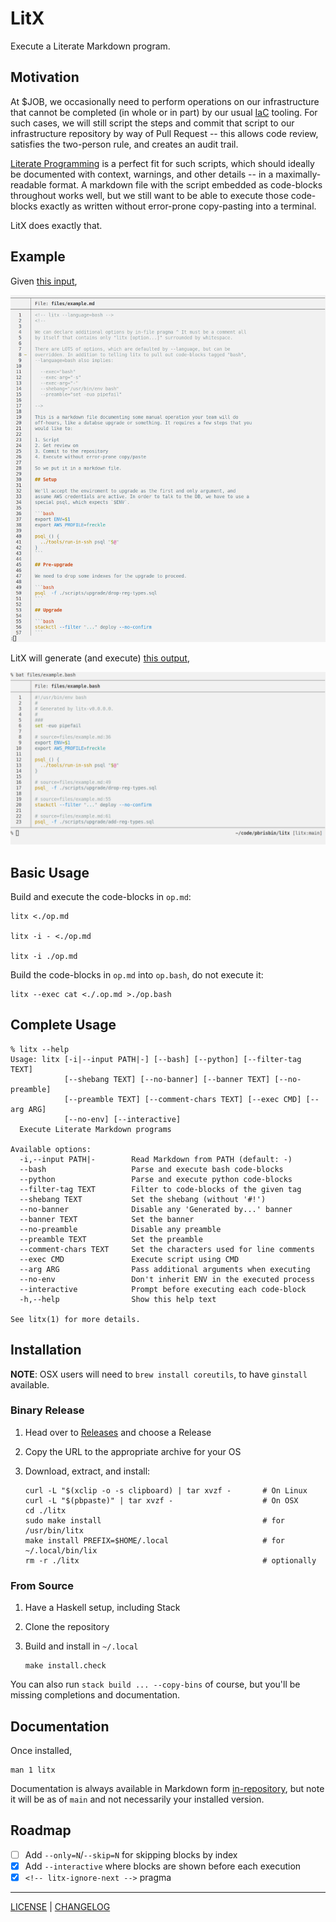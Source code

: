 # LitX

Execute a Literate Markdown program.

## Motivation

At $JOB, we occasionally need to perform operations on our infrastructure that
cannot be completed (in whole or in part) by our usual [IaC][] tooling. For such
cases, we will still script the steps and commit that script to our
infrastructure repository by way of Pull Request -- this allows code review,
satisfies the two-person rule, and creates an audit trail.

[iac]: https://en.wikipedia.org/wiki/Infrastructure_as_code

[Literate Programming][literate] is a perfect fit for such scripts, which should
ideally be documented with context, warnings, and other details -- in a
maximally-readable format. A markdown file with the script embedded as
code-blocks throughout works well, but we still want to be able to execute those
code-blocks exactly as written without error-prone copy-pasting into a terminal.

[literate]: https://en.wikipedia.org/wiki/Literate_programming

LitX does exactly that.

## Example

Given [this input][input],

[input]: ./files/example.md

![](./files/example-md.png)

LitX will generate (and execute) [this output][output],

[output]: ./files/example.bash

![](./files/example-bash.png)

## Basic Usage

Build and execute the code-blocks in `op.md`:

```console
litx <./op.md

litx -i - <./op.md

litx -i ./op.md
```

Build the code-blocks in `op.md` into `op.bash`, do not execute it:

```console
litx --exec cat <./.op.md >./op.bash
```

## Complete Usage

```console
% litx --help
Usage: litx [-i|--input PATH|-] [--bash] [--python] [--filter-tag TEXT] 
            [--shebang TEXT] [--no-banner] [--banner TEXT] [--no-preamble] 
            [--preamble TEXT] [--comment-chars TEXT] [--exec CMD] [--arg ARG] 
            [--no-env] [--interactive]
  Execute Literate Markdown programs

Available options:
  -i,--input PATH|-        Read Markdown from PATH (default: -)
  --bash                   Parse and execute bash code-blocks
  --python                 Parse and execute python code-blocks
  --filter-tag TEXT        Filter to code-blocks of the given tag
  --shebang TEXT           Set the shebang (without '#!')
  --no-banner              Disable any 'Generated by...' banner
  --banner TEXT            Set the banner
  --no-preamble            Disable any preamble
  --preamble TEXT          Set the preamble
  --comment-chars TEXT     Set the characters used for line comments
  --exec CMD               Execute script using CMD
  --arg ARG                Pass additional arguments when executing
  --no-env                 Don't inherit ENV in the executed process
  --interactive            Prompt before executing each code-block
  -h,--help                Show this help text

See litx(1) for more details.
```

## Installation

**NOTE**: OSX users will need to `brew install coreutils`, to have `ginstall`
available.

### Binary Release

1. Head over to [Releases](/releases) and choose a Release
1. Copy the URL to the appropriate archive for your OS
1. Download, extract, and install:

   ```console
   curl -L "$(xclip -o -s clipboard) | tar xvzf -       # On Linux
   curl -L "$(pbpaste)" | tar xvzf -                    # On OSX
   cd ./litx
   sudo make install                                    # for /usr/bin/litx
   make install PREFIX=$HOME/.local                     # for ~/.local/bin/lix
   rm -r ./litx                                         # optionally
   ```


### From Source

1. Have a Haskell setup, including Stack
1. Clone the repository
1. Build and install in `~/.local`

   ```console
   make install.check
   ```

You can also run `stack build ... --copy-bins` of course, but you'll be missing
completions and documentation.

## Documentation

Once installed,

```
man 1 litx
```

Documentation is always available in Markdown form [in-repository](./doc/), but
note it will be as of `main` and not necessarily your installed version.

## Roadmap

- [ ] Add `--only=N`/`--skip=N` for skipping blocks by index
- [x] Add `--interactive` where blocks are shown before each execution
- [x] `<!-- litx-ignore-next -->` pragma

---

[LICENSE](./LICENSE) | [CHANGELOG](./CHANGELOG.md)

